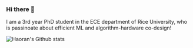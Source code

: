 ### Hi there 👋

<!--
**ranery/ranery** is a ✨ _special_ ✨ repository because its `README.md` (this file) appears on your GitHub profile.

Here are some ideas to get you started:

- 🔭 I’m currently working on ...
- 🌱 I’m currently learning ...
- 👯 I’m looking to collaborate on ...
- 🤔 I’m looking for help with ...
- 💬 Ask me about ...
- 📫 How to reach me: ...
- 😄 Pronouns: ...
- ⚡ Fun fact: ...
-->

I am a 3rd year PhD student in the ECE department of Rice University, who is passinoate about efficient ML and algorithm-hardware co-design!

<!-- ![Haoran's Language stats](https://github-readme-stats-git-master-rstaa-rickstaa.vercel.app/api/top-langs/?username=ranery&layout=compact&langs_count=10&hide_border=1&role=OWNER) -->

<!-- [![Haoran's GitHub stats](https://github-readme-stats.vercel.app/api?username=ranery&orgs=RICE-EIC)](https://github.com/anuraghazra/github-readme-stats) -->

![Haoran's Github stats](https://github-readme-stats-git-master-rstaa-rickstaa.vercel.app/api?username=ranery&show_icons=true&theme=buefy&hide=prs&count_private=true&line_height=28&hide_border=1&include_all_commits=true&card_width=450&role=OWNER,COLLABORATOR&exclude_repo=github-readme-stats)
